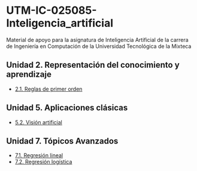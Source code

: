 # UTM-IC-025085-Inteligencia_artificial

Material de apoyo para la asignatura de Inteligencia Artificial de la carrera de Ingeniería en Computación de la Universidad Tecnológica de la Mixteca

## Unidad 2. Representación del conocimiento y aprendizaje

* [2.1. Reglas de primer orden](https://github.com/christiane-millan/UTM-IC-025085-Inteligencia_artificial/tree/main/L02_concimiento_aprendizaje/2-1_logica_primer_orden)

## Unidad 5. Aplicaciones clásicas

* [5.2. Visión artificial](https://github.com/christiane-millan/UTM-IC-025085-Inteligencia_artificial/tree/main/L05_aplicaciones_clasicas/5-2_Visión%20artificial)

## Unidad 7. Tópicos Avanzados

* [7.1. Regresión lineal](https://github.com/christiane-millan/UTM-IC-025085-Inteligencia_artificial/tree/main/L07_topicos%20selectos/7-1_linear_regression)
* [7.2. Regresión logística](https://github.com/christiane-millan/UTM-IC-025085-Inteligencia_artificial/tree/main/L07_topicos%20selectos/7-2_logistic_regression)